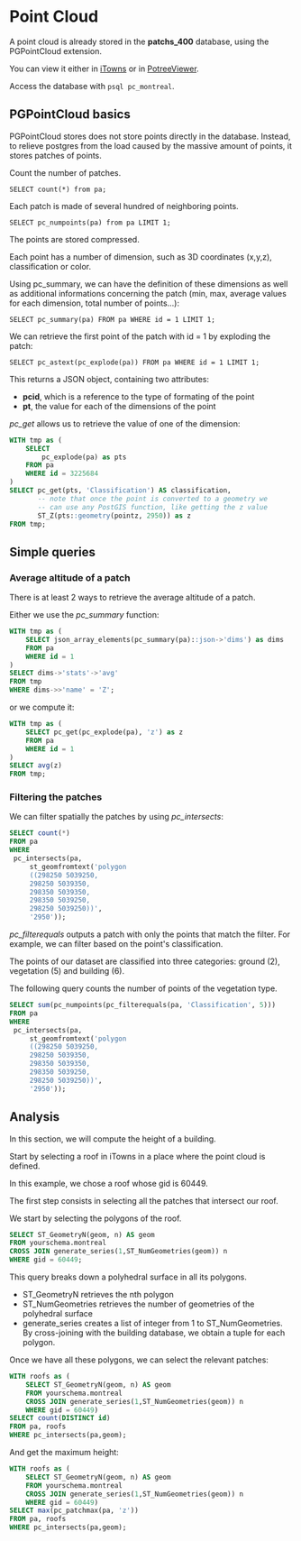 # Point Cloud

A point cloud is already stored in the **patchs_400** database, using the PGPointCloud extension.

You can view it either in [iTowns](http://3d.oslandia.com/) or in [PotreeViewer](http://3d.oslandia.com/potree/examples/lopocs.html).

Access the database with `psql pc_montreal`.

## PGPointCloud basics

PGPointCloud stores does not store points directly in the database. Instead, to relieve postgres from the load caused by the massive amount of points, it stores patches of points.

Count the number of patches.

`SELECT count(*) from pa;`

Each patch is made of several hundred of neighboring points.

`SELECT pc_numpoints(pa) from pa LIMIT 1;`

The points are stored compressed.

Each point has a number of dimension, such as 3D coordinates (x,y,z), classification or color.

Using pc_summary, we can have the definition of these dimensions as well as additional informations concerning the patch (min, max, average values for each dimension, total number of points...):

`SELECT pc_summary(pa) FROM pa WHERE id = 1 LIMIT 1;`

We can retrieve the first point of the patch with id = 1 by exploding the patch:

`SELECT pc_astext(pc_explode(pa)) FROM pa WHERE id = 1 LIMIT 1;`

This returns a JSON object, containing two attributes:
* **pcid**, which is a reference to the type of formating of the point
* **pt**, the value for each of the dimensions of the point

*pc_get* allows us to retrieve the value of one of the dimension:

```sql
WITH tmp as (
    SELECT
        pc_explode(pa) as pts
    FROM pa
    WHERE id = 3225684
)
SELECT pc_get(pts, 'Classification') AS classification,
       -- note that once the point is converted to a geometry we
       -- can use any PostGIS function, like getting the z value
       ST_Z(pts::geometry(pointz, 2950)) as z
FROM tmp;
```

## Simple queries

### Average altitude of a patch

There is at least 2 ways to retrieve the average altitude of a patch.

Either we use the *pc_summary* function:

```sql
WITH tmp as (
    SELECT json_array_elements(pc_summary(pa)::json->'dims') as dims
    FROM pa
    WHERE id = 1
)
SELECT dims->'stats'->'avg'
FROM tmp
WHERE dims->>'name' = 'Z';
```

or we compute it:

```sql
WITH tmp as (
    SELECT pc_get(pc_explode(pa), 'z') as z
    FROM pa
    WHERE id = 1
)
SELECT avg(z)
FROM tmp;
```

### Filtering the patches

We can filter spatially the patches by using *pc_intersects*:

```sql
SELECT count(*)
FROM pa
WHERE
 pc_intersects(pa,
     st_geomfromtext('polygon
     ((298250 5039250,
     298250 5039350,
     298350 5039350,
     298350 5039250,
     298250 5039250))',
     '2950'));
```
*pc_filterequals* outputs a patch with only the points that match the filter. For example, we can filter based on the point's classification.

The points of our dataset are classified into three categories: ground (2), vegetation (5) and building (6).

The following query counts the number of points of the vegetation type.

```sql
SELECT sum(pc_numpoints(pc_filterequals(pa, 'Classification', 5)))
FROM pa
WHERE
 pc_intersects(pa,
     st_geomfromtext('polygon
     ((298250 5039250,
     298250 5039350,
     298350 5039350,
     298350 5039250,
     298250 5039250))',
     '2950'));
```

## Analysis

In this section, we will compute the height of a building.

Start by selecting a roof in iTowns in a place where the point cloud is defined.

In this example, we chose a roof whose gid is 60449.

The first step consists in selecting all the patches that intersect our roof.

We start by selecting the polygons of the roof.

```sql
SELECT ST_GeometryN(geom, n) AS geom
FROM yourschema.montreal
CROSS JOIN generate_series(1,ST_NumGeometries(geom)) n
WHERE gid = 60449;
```

This query breaks down a polyhedral surface in all its polygons.
* ST_GeometryN retrieves the nth polygon
* ST_NumGeometries retrieves the number of geometries of the polyhedral surface
* generate_series creates a list of integer from 1 to ST_NumGeometries. By cross-joining with the building database, we obtain a tuple for each polygon.

Once we have all these polygons, we can select the relevant patches:

```sql
WITH roofs as (
    SELECT ST_GeometryN(geom, n) AS geom
    FROM yourschema.montreal
    CROSS JOIN generate_series(1,ST_NumGeometries(geom)) n
    WHERE gid = 60449)
SELECT count(DISTINCT id)
FROM pa, roofs
WHERE pc_intersects(pa,geom);
```

And get the maximum height:

```sql
WITH roofs as (
    SELECT ST_GeometryN(geom, n) AS geom
    FROM yourschema.montreal
    CROSS JOIN generate_series(1,ST_NumGeometries(geom)) n
    WHERE gid = 60449)
SELECT max(pc_patchmax(pa, 'z'))
FROM pa, roofs
WHERE pc_intersects(pa,geom);
```

